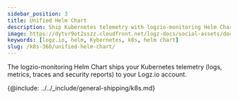 ```yaml
---
sidebar_position: 3
title: Unified Helm Chart
description: Ship Kubernetes telemetry with logzio-monitoring Helm Chart
image: https://dytvr9ot2sszz.cloudfront.net/logz-docs/social-assets/docs-social.jpg
keywords: [logz.io, helm, Kybernetes, k8s, helm chart]
slug: /k8s-360/unified-helm-chart/
---
```


The logzio-monitoring Helm Chart ships your Kubernetes telemetry (logs, metrics, traces and security reports) to your Logz.io account.

{@include: ../../_include/general-shipping/k8s.md}     
